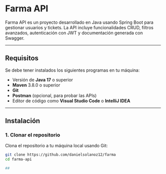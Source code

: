 # Farma API

Farma API es un proyecto desarrollado en Java usando Spring Boot para gestionar usuarios y tickets. La API incluye funcionalidades CRUD, filtros avanzados, autenticación con JWT y documentación generada con Swagger.

---

## Requisitos 
Se debe tener instalados los siguientes programas en tu máquina:

- Versión de **Java 17** o superior
- **Maven** 3.8.0 o superior
- **Git**
- **Postman** (opcional, para probar las APIs)
- Editor de código como **Visual Studio Code** o **IntelliJ IDEA**

---

## Instalación

### 1. Clonar el repositorio

Clona el repositorio a tu máquina local usando Git:

```bash
git clone https://github.com/danielsolanoz12/farma
cd farma-api

## 

